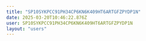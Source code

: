 ```yaml
---
title: "SP10SYKPCC91PH34CP6KN6K409HT6ARTGFZPYDP1N"
date: 2025-03-20T10:46:22.876Z
user: SP10SYKPCC91PH34CP6KN6K409HT6ARTGFZPYDP1N
layout: "users"
---
```

    
